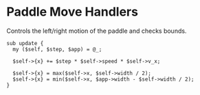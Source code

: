 # Paddle Move Handlers

Controls the left/right motion of the paddle and checks bounds.

    sub update {
      my ($self, $step, $app) = @_;

      $self->{x} += $step * $self->speed * $self->v_x;

      $self->{x} = max($self->x, $self->width / 2);
      $self->{x} = min($self->x, $app->width - $self->width / 2);
    }
